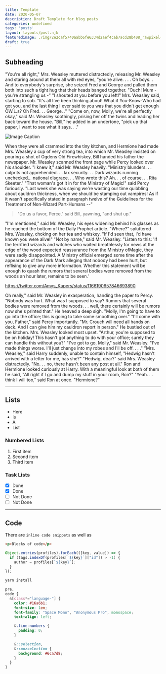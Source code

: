 ```yaml
---
title: Template
date: 2020-05-07
description: Draft Template for blog posts
categories: undefined
tags: 'posts'
layout: layouts/post.njk
featuredimage: ./img/2e2caf5740aabb6fe6334d2aef4cab7acd28b408_rawpixel-com-579231-unsplash.jpg
draft: true
---
```


## Subheading

"You're all right," Mrs. Weasley muttered distractedly, releasing Mr. Weasley and staring around at them all with red eyes, "you're alive. . . . Oh boys. . And to everybody's surprise, she seized Fred and George and pulled them both into such a tight hug that their heads banged together. "Ouch! Mum - you're strangling us -" "I shouted at you before you left!" Mrs. Weasley said, starting to sob. "It's all I've been thinking about! What if You-Know-Who had got you, and the last thing I ever said to you was that you didn't get enough OW.L.s? Oh Fred. . . George. ." "Come on, now, Molly, we're all perfectly okay," said Mr. Weasley soothingly, prising her off the twins and leading her back toward the house. "Bill," he added in an undertone, "pick up that paper, I want to see what it says. . ."

![Image Caption](2e2caf5740aabb6fe6334d2aef4cab7acd28b408_rawpixel-com-579231-unsplash.jpg)

When they were all crammed into the tiny kitchen, and Hermione had made Mrs. Weasley a cup of very strong tea, into which Mr. Weasley insisted on pouring a shot of Ogdens Old Firewhiskey, Bill handed his father the newspaper. Mr. Weasley scanned the front page while Percy looked over his shoulder. "I knew it," said Mr. Weasley heavily. "Ministry blunders. . . culprits not apprehended. . . lax security. . . Dark wizards running unchecked... national disgrace. . . Who wrote this? Ah. . . of course. . . Rita Skeeter." "That woman's got it in for the Ministry of Magic!" said Percy furiously. "Last week she was saying we're wasting our time quibbling about cauldron thickness, when we should be stamping out vampires! As if it wasn't specifically stated in paragraph twelve of the Guidelines for the Treatment of Non-Wizard Part-Humans --"

> "Do us a favor, Perce," said Bill, yawning, "and shut up."

"I'm mentioned," said Mr. Weasley, his eyes widening behind his glasses as he reached the bottom of the Daily Prophet article. "Where?" spluttered Mrs. Weasley, choking on her tea and whiskey. "If I'd seen that, I'd have known you were alive!" "Not by name," said Mr. Weasley. "Listen to this: 'If the terrified wizards and witches who waited breathlessly for news at the edge of the wood expected reassurance from the Ministry ofMagic, they were sadly disappointed. A Ministry official emerged some time after the appearance of the Dark Mark alleging that nobody had been hurt, but reflising to give any more information. Whether this statement will be enough to quash the rumors that several bodies were removed from the woods an hour later, remains to be seen.'

https://twitter.com/Amys_Kapers/status/1166190657846693890

Oh really," said Mr. Weasley in exasperation, handing the paper to Percy. "Nobody was hurt. What was I supposed to say? Rumors that several bodies were removed from the woods. . . well, there certainly will be rumors now she's printed that." He heaved a deep sigh. "Molly, I'm going to have to go into the office; this is going to take some smoothing over." "I'll come with you, Father," said Percy importantly. "Mr. Crouch will need all hands on deck. And I can give him my cauldron report in person." He bustled out of the kitchen. Mrs. Weasley looked most upset. "Arthur, you're supposed to be on holiday! This hasn't got anything to do with your office; surely they can handle this without you?" "I've got to go, Molly," said Mr. Weasley. "I've made things worse. I'll just change into my robes and I'll be off. . . ." "Mrs. Weasley," said Harry suddenly, unable to contain himself, "Hedwig hasn't arrived with a letter for me, has she?" "Hedwig, dear?" said Mrs. Weasley distractedly. "No. . . no, there hasn't been any post at all." Ron and Hermione looked curiously at Harry. With a meaningful look at both of them he said, "All right if I go and dump my stuff in your room, Ron?" "Yeah. . . think I will too," said Ron at once. "Hermione?"

---

## Lists

- Here
- Is
- A
- List

### Numbered Lists

1. First item
2. Second item
3. Third item

### Task Lists

- [x] Done
- [x] Done
- [ ] Not Done
- [ ] Not Done

---

## Code

There are `inline code snippets` as well as

```html
<p>Blocks of code</p>
```

```javascript
Object.entries(profiles).forEach(([key, value]) => {
  if (tags.indexOf(profiles[`${key}`]["id"]) > -1) {
    author = profiles[`${key}`];
  }
});
```

```bash
yarn install
```

```scss
pre,
code {
  &[class*="language-"] {
    color: #16a6b1;
    font-size: 1em;
    font-family: "Space Mono", "Anonymous Pro", monospace;
    text-align: left;

    &.line-numbers {
      padding: 0;
    }

    &::selection,
    &::mozselection {
      background: #6ca7d8;
    }
  }
}
```

